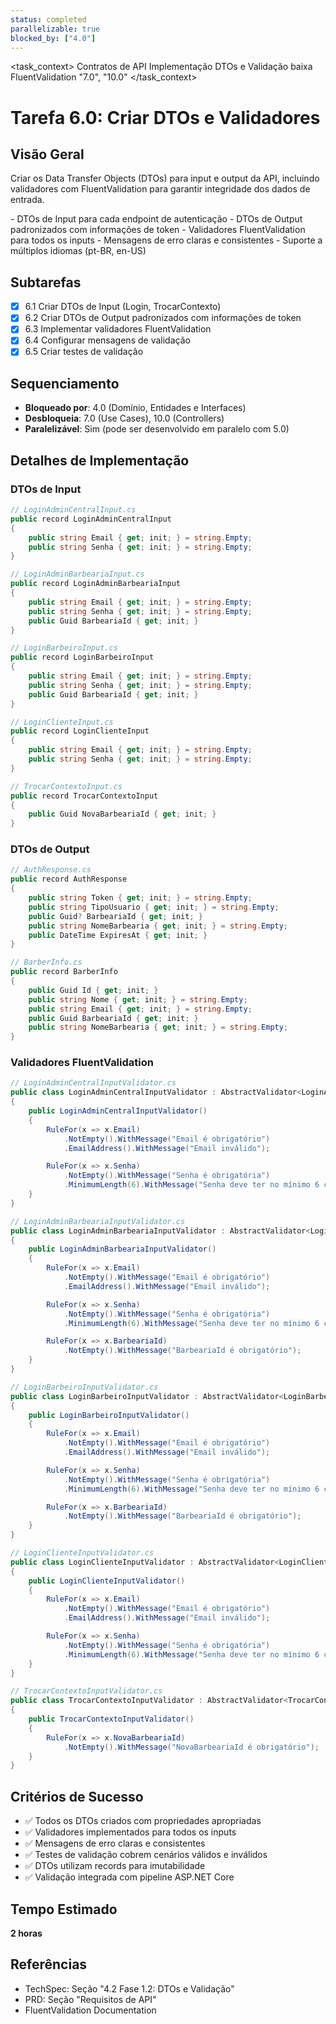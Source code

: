 ```yaml
---
status: completed
parallelizable: true
blocked_by: ["4.0"]
---
```


<task_context>
<domain>Contratos de API</domain>
<type>Implementação</type>
<scope>DTOs e Validação</scope>
<complexity>baixa</complexity>
<dependencies>FluentValidation</dependencies>
<unblocks>"7.0", "10.0"</unblocks>
</task_context>

# Tarefa 6.0: Criar DTOs e Validadores

## Visão Geral
Criar os Data Transfer Objects (DTOs) para input e output da API, incluindo validadores com FluentValidation para garantir integridade dos dados de entrada.

<requirements>
- DTOs de Input para cada endpoint de autenticação
- DTOs de Output padronizados com informações de token
- Validadores FluentValidation para todos os inputs
- Mensagens de erro claras e consistentes
- Suporte a múltiplos idiomas (pt-BR, en-US)
</requirements>

## Subtarefas
- [x] 6.1 Criar DTOs de Input (Login, TrocarContexto)
- [x] 6.2 Criar DTOs de Output padronizados com informações de token
- [x] 6.3 Implementar validadores FluentValidation
- [x] 6.4 Configurar mensagens de validação
- [x] 6.5 Criar testes de validação

## Sequenciamento
- **Bloqueado por**: 4.0 (Domínio, Entidades e Interfaces)
- **Desbloqueia**: 7.0 (Use Cases), 10.0 (Controllers)
- **Paralelizável**: Sim (pode ser desenvolvido em paralelo com 5.0)

## Detalhes de Implementação

### DTOs de Input

```csharp
// LoginAdminCentralInput.cs
public record LoginAdminCentralInput
{
    public string Email { get; init; } = string.Empty;
    public string Senha { get; init; } = string.Empty;
}

// LoginAdminBarbeariaInput.cs
public record LoginAdminBarbeariaInput
{
    public string Email { get; init; } = string.Empty;
    public string Senha { get; init; } = string.Empty;
    public Guid BarbeariaId { get; init; }
}

// LoginBarbeiroInput.cs
public record LoginBarbeiroInput
{
    public string Email { get; init; } = string.Empty;
    public string Senha { get; init; } = string.Empty;
    public Guid BarbeariaId { get; init; }
}

// LoginClienteInput.cs
public record LoginClienteInput
{
    public string Email { get; init; } = string.Empty;
    public string Senha { get; init; } = string.Empty;
}

// TrocarContextoInput.cs
public record TrocarContextoInput
{
    public Guid NovaBarbeariaId { get; init; }
}
```

### DTOs de Output

```csharp
// AuthResponse.cs
public record AuthResponse
{
    public string Token { get; init; } = string.Empty;
    public string TipoUsuario { get; init; } = string.Empty;
    public Guid? BarbeariaId { get; init; }
    public string NomeBarbearia { get; init; } = string.Empty;
    public DateTime ExpiresAt { get; init; }
}

// BarberInfo.cs
public record BarberInfo
{
    public Guid Id { get; init; }
    public string Nome { get; init; } = string.Empty;
    public string Email { get; init; } = string.Empty;
    public Guid BarbeariaId { get; init; }
    public string NomeBarbearia { get; init; } = string.Empty;
}
```

### Validadores FluentValidation

```csharp
// LoginAdminCentralInputValidator.cs
public class LoginAdminCentralInputValidator : AbstractValidator<LoginAdminCentralInput>
{
    public LoginAdminCentralInputValidator()
    {
        RuleFor(x => x.Email)
            .NotEmpty().WithMessage("Email é obrigatório")
            .EmailAddress().WithMessage("Email inválido");

        RuleFor(x => x.Senha)
            .NotEmpty().WithMessage("Senha é obrigatória")
            .MinimumLength(6).WithMessage("Senha deve ter no mínimo 6 caracteres");
    }
}

// LoginAdminBarbeariaInputValidator.cs
public class LoginAdminBarbeariaInputValidator : AbstractValidator<LoginAdminBarbeariaInput>
{
    public LoginAdminBarbeariaInputValidator()
    {
        RuleFor(x => x.Email)
            .NotEmpty().WithMessage("Email é obrigatório")
            .EmailAddress().WithMessage("Email inválido");

        RuleFor(x => x.Senha)
            .NotEmpty().WithMessage("Senha é obrigatória")
            .MinimumLength(6).WithMessage("Senha deve ter no mínimo 6 caracteres");

        RuleFor(x => x.BarbeariaId)
            .NotEmpty().WithMessage("BarbeariaId é obrigatório");
    }
}

// LoginBarbeiroInputValidator.cs
public class LoginBarbeiroInputValidator : AbstractValidator<LoginBarbeiroInput>
{
    public LoginBarbeiroInputValidator()
    {
        RuleFor(x => x.Email)
            .NotEmpty().WithMessage("Email é obrigatório")
            .EmailAddress().WithMessage("Email inválido");

        RuleFor(x => x.Senha)
            .NotEmpty().WithMessage("Senha é obrigatória")
            .MinimumLength(6).WithMessage("Senha deve ter no mínimo 6 caracteres");

        RuleFor(x => x.BarbeariaId)
            .NotEmpty().WithMessage("BarbeariaId é obrigatório");
    }
}

// LoginClienteInputValidator.cs
public class LoginClienteInputValidator : AbstractValidator<LoginClienteInput>
{
    public LoginClienteInputValidator()
    {
        RuleFor(x => x.Email)
            .NotEmpty().WithMessage("Email é obrigatório")
            .EmailAddress().WithMessage("Email inválido");

        RuleFor(x => x.Senha)
            .NotEmpty().WithMessage("Senha é obrigatória")
            .MinimumLength(6).WithMessage("Senha deve ter no mínimo 6 caracteres");
    }
}

// TrocarContextoInputValidator.cs
public class TrocarContextoInputValidator : AbstractValidator<TrocarContextoInput>
{
    public TrocarContextoInputValidator()
    {
        RuleFor(x => x.NovaBarbeariaId)
            .NotEmpty().WithMessage("NovaBarbeariaId é obrigatório");
    }
}
```

## Critérios de Sucesso
- ✅ Todos os DTOs criados com propriedades apropriadas
- ✅ Validadores implementados para todos os inputs
- ✅ Mensagens de erro claras e consistentes
- ✅ Testes de validação cobrem cenários válidos e inválidos
- ✅ DTOs utilizam records para imutabilidade
- ✅ Validação integrada com pipeline ASP.NET Core

## Tempo Estimado
**2 horas**

## Referências
- TechSpec: Seção "4.2 Fase 1.2: DTOs e Validação"
- PRD: Seção "Requisitos de API"
- FluentValidation Documentation
